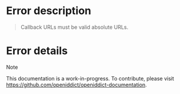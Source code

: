 # Error description

> Callback URLs must be valid absolute URLs.

# Error details

> [!NOTE]
> This documentation is a work-in-progress. To contribute, please visit https://github.com/openiddict/openiddict-documentation.
